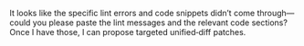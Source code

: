 It looks like the specific lint errors and code snippets didn’t come through—could you please paste the lint messages and the relevant code sections? Once I have those, I can propose targeted unified‐diff patches.